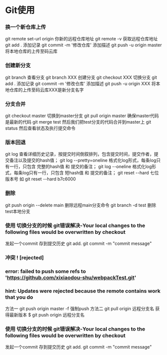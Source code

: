 # Git使用
### 换一个新仓库上传
git remote set-url origin 你新的远程仓库地址
git remote -v 获取远程仓库地址
git add . 添加记录
git commit -m '修改仓库' 添加描述
git push -u origin master 将本地仓库的上传至码云库
### 创建新分支
git branch 查看分支
git branch XXX 创建分支
git checkout XXX 切换分支
git add . 添加记录
git commit -m '修改仓库' 添加描述 
git push -u origin XXX 将本地仓库的上传至码云库XXX是新分支名字

### 分支合并
git checkout master 切换到master分支
git pull origin master 确保master代码是最新的代码
git merge test 然后我们把test分支的代码合并到master上
git status 然后查看状态及执行提交命令

### 版本回退
git log 查看详细历史记录，按提交时间倒叙排列，包含提交时间，提交作者，提交备注以及提交的hash值；
git log --pretty=oneline 格式化log形式，每条log只有一行，只包含 完整的hash值 和 提交的备注；
git log --oneline 格式化log形式，每条log只有一行，只包含 短hash值 和 提交的备注；
git reset  --hard 七位版本号 如 git reset  --hard b7c6000
 
### 删除
git push origin --delete main 删除远程main分支命令
git branch -d test 删除test本地分支

### 使用 切换分支的时候 git错误解决-Your local changes to the following files would be overwritten by checkout
发起一个commit 存到提交历史
git add.
git commit -m "commit message"

### 冲突   ! [rejected]     
### error: failed to push some refs to 'https://github.com/xixiaodou-shu/webpackTest.git'
### hint: Updates were rejected because the remote contains work that you do
方法一
git push origin master -f  强制push
方法二 
git pull origin 远程分支名 获得最新版本
$ git push origin 远程分支名
### 使用 切换分支的时候 git错误解决-Your local changes to the following files would be overwritten by checkout
发起一个commit 存到提交历史
git add.
git commit -m "commit message"
